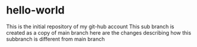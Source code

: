 # hello-world
This is the initial repository of my git-hub account
This sub branch is created as a copy of main branch
here are the changes describing how this subbranch is different from  main branch
